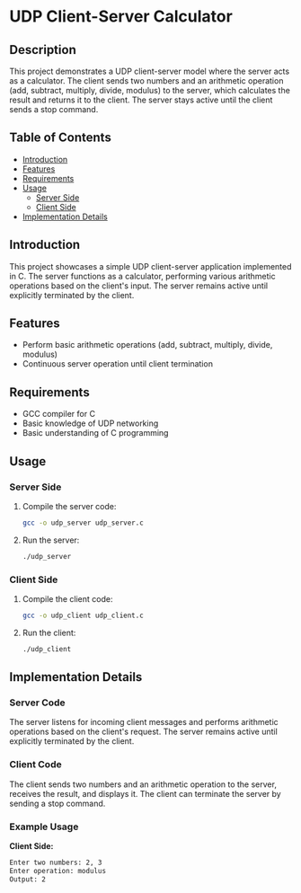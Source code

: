 # UDP Client-Server Calculator

## Description
This project demonstrates a UDP client-server model where the server acts as a calculator. The client sends two numbers and an arithmetic operation (add, subtract, multiply, divide, modulus) to the server, which calculates the result and returns it to the client. The server stays active until the client sends a stop command.

## Table of Contents
- [Introduction](#introduction)
- [Features](#features)
- [Requirements](#requirements)
- [Usage](#usage)
  - [Server Side](#server-side)
  - [Client Side](#client-side)
- [Implementation Details](#implementation-details)

## Introduction
This project showcases a simple UDP client-server application implemented in C. The server functions as a calculator, performing various arithmetic operations based on the client's input. The server remains active until explicitly terminated by the client.

## Features
- Perform basic arithmetic operations (add, subtract, multiply, divide, modulus)
- Continuous server operation until client termination

## Requirements
- GCC compiler for C
- Basic knowledge of UDP networking
- Basic understanding of C programming

## Usage

### Server Side
1. Compile the server code:
    ```sh
    gcc -o udp_server udp_server.c
    ```
2. Run the server:
    ```sh
    ./udp_server
    ```

### Client Side
1. Compile the client code:
    ```sh
    gcc -o udp_client udp_client.c
    ```
2. Run the client:
    ```sh
    ./udp_client
    ```

## Implementation Details
### Server Code
The server listens for incoming client messages and performs arithmetic operations based on the client's request. The server remains active until explicitly terminated by the client.

### Client Code
The client sends two numbers and an arithmetic operation to the server, receives the result, and displays it. The client can terminate the server by sending a stop command.

### Example Usage
**Client Side:**
```sh
Enter two numbers: 2, 3
Enter operation: modulus
Output: 2

